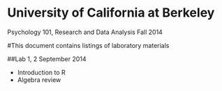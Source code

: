 University of California at Berkeley
===
Psychology 101, Research and Data Analysis
Fall 2014

#This document contains listings of laboratory materials

##Lab 1, 2 September 2014

- Introduction to R
- Algebra review
